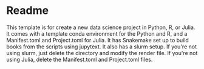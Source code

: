 # Readme

This template is for create a new data science project in Python, R, or Julia. It comes with a template conda environment for the Python and R, and a Manifest.toml and Project.toml for Julia. It has Snakemake set up to build books from the scripts using jupytext. It also has a slurm setup. If you're not using slurm, just delete the directory and modify the render file. If you're not using Julia, delete the Manifest.toml and Project.toml files.
